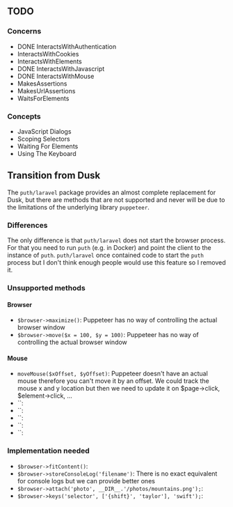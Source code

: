 ## TODO

### Concerns

- DONE InteractsWithAuthentication
- InteractsWithCookies
- InteractsWithElements
- DONE InteractsWithJavascript
- DONE InteractsWithMouse
- MakesAssertions
- MakesUrlAssertions
- WaitsForElements

### Concepts

- JavaScript Dialogs
- Scoping Selectors
- Waiting For Elements
- Using The Keyboard

## Transition from Dusk

The `puth/laravel` package provides an almost complete replacement for Dusk, but there are methods that are not
supported and never will be due to the limitations of the underlying library `puppeteer`.

### Differences

The only difference is that `puth/laravel` does not start the browser process. For that you need to run `puth` (e.g. in 
Docker) and point the client to the instance of `puth`. `puth/laravel` once contained code to start the `puth` process 
but I don't think enough people would use this feature so I removed it.

### Unsupported methods

#### Browser

- `$browser->maximize()`: Puppeteer has no way of controlling the actual browser window
- `$browser->move($x = 100, $y = 100)`: Puppeteer has no way of controlling the actual browser window

#### Mouse
- `moveMouse($xOffset, $yOffset)`: Puppeteer doesn't have an actual mouse therefore you can't move it by an offset. We could track the mouse x and y location but then we need to update it on $page->click, $element->click, ...
- ``: 
- ``: 
- ``: 
- ``: 
- ``: 

### Implementation needed

- `$browser->fitContent()`:
- `$browser->storeConsoleLog('filename')`: There is no exact equivalent for console logs but we can provide better ones
- `$browser->attach('photo', __DIR__.'/photos/mountains.png');`:
- `$browser->keys('selector', ['{shift}', 'taylor'], 'swift');`:

